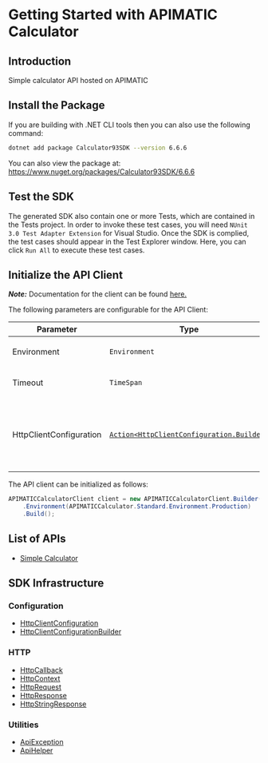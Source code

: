 
# Getting Started with APIMATIC Calculator

## Introduction

Simple calculator API hosted on APIMATIC

## Install the Package

If you are building with .NET CLI tools then you can also use the following command:

```bash
dotnet add package Calculator93SDK --version 6.6.6
```

You can also view the package at:
https://www.nuget.org/packages/Calculator93SDK/6.6.6

## Test the SDK

The generated SDK also contain one or more Tests, which are contained in the Tests project. In order to invoke these test cases, you will need `NUnit 3.0 Test Adapter Extension` for Visual Studio. Once the SDK is complied, the test cases should appear in the Test Explorer window. Here, you can click `Run All` to execute these test cases.

## Initialize the API Client

**_Note:_** Documentation for the client can be found [here.](https://www.github.com/Shield-Jaguar/calculator-93-dotnet-sdk/tree/6.6.6/doc/client.md)

The following parameters are configurable for the API Client:

| Parameter | Type | Description |
|  --- | --- | --- |
| Environment | `Environment` | The API environment. <br> **Default: `Environment.Production`** |
| Timeout | `TimeSpan` | Http client timeout.<br>*Default*: `TimeSpan.FromSeconds(100)` |
| HttpClientConfiguration | [`Action<HttpClientConfiguration.Builder>`](https://www.github.com/Shield-Jaguar/calculator-93-dotnet-sdk/tree/6.6.6/doc/http-client-configuration-builder.md) | Action delegate that configures the HTTP client by using the HttpClientConfiguration.Builder for customizing API call settings.<br>*Default*: `new HttpClient()` |

The API client can be initialized as follows:

```csharp
APIMATICCalculatorClient client = new APIMATICCalculatorClient.Builder()
    .Environment(APIMATICCalculator.Standard.Environment.Production)
    .Build();
```

## List of APIs

* [Simple Calculator](https://www.github.com/Shield-Jaguar/calculator-93-dotnet-sdk/tree/6.6.6/doc/controllers/simple-calculator.md)

## SDK Infrastructure

### Configuration

* [HttpClientConfiguration](https://www.github.com/Shield-Jaguar/calculator-93-dotnet-sdk/tree/6.6.6/doc/http-client-configuration.md)
* [HttpClientConfigurationBuilder](https://www.github.com/Shield-Jaguar/calculator-93-dotnet-sdk/tree/6.6.6/doc/http-client-configuration-builder.md)

### HTTP

* [HttpCallback](https://www.github.com/Shield-Jaguar/calculator-93-dotnet-sdk/tree/6.6.6/doc/http-callback.md)
* [HttpContext](https://www.github.com/Shield-Jaguar/calculator-93-dotnet-sdk/tree/6.6.6/doc/http-context.md)
* [HttpRequest](https://www.github.com/Shield-Jaguar/calculator-93-dotnet-sdk/tree/6.6.6/doc/http-request.md)
* [HttpResponse](https://www.github.com/Shield-Jaguar/calculator-93-dotnet-sdk/tree/6.6.6/doc/http-response.md)
* [HttpStringResponse](https://www.github.com/Shield-Jaguar/calculator-93-dotnet-sdk/tree/6.6.6/doc/http-string-response.md)

### Utilities

* [ApiException](https://www.github.com/Shield-Jaguar/calculator-93-dotnet-sdk/tree/6.6.6/doc/api-exception.md)
* [ApiHelper](https://www.github.com/Shield-Jaguar/calculator-93-dotnet-sdk/tree/6.6.6/doc/api-helper.md)


